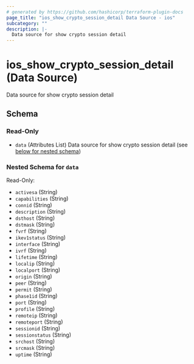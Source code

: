 ```yaml
---
# generated by https://github.com/hashicorp/terraform-plugin-docs
page_title: "ios_show_crypto_session_detail Data Source - ios"
subcategory: ""
description: |-
  Data source for show crypto session detail
---
```


# ios_show_crypto_session_detail (Data Source)

Data source for show crypto session detail



<!-- schema generated by tfplugindocs -->
## Schema

### Read-Only

- `data` (Attributes List) Data source for show crypto session detail (see [below for nested schema](#nestedatt--data))

<a id="nestedatt--data"></a>
### Nested Schema for `data`

Read-Only:

- `activesa` (String)
- `capabilities` (String)
- `connid` (String)
- `description` (String)
- `dsthost` (String)
- `dstmask` (String)
- `fvrf` (String)
- `ikev1status` (String)
- `interface` (String)
- `ivrf` (String)
- `lifetime` (String)
- `localip` (String)
- `localport` (String)
- `origin` (String)
- `peer` (String)
- `permit` (String)
- `phase1id` (String)
- `port` (String)
- `profile` (String)
- `remoteip` (String)
- `remoteport` (String)
- `sessionid` (String)
- `sessionstatus` (String)
- `srchost` (String)
- `srcmask` (String)
- `uptime` (String)
